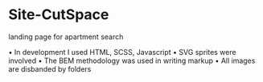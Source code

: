 # Site-CutSpace
landing page for apartment search

• In development I used HTML, SCSS, Javascript 
• SVG sprites were involved
• The BEM methodology was used in writing markup
• All images are disbanded by folders

